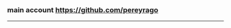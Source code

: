 ### main account https://github.com/pereyrago
___


<!---
HX-Pereyrago/HX-Pereyrago is a ✨ special ✨ repository because its `README.md` (this file) appears on your GitHub profile.
You can click the Preview link to take a look at your changes.
--->
